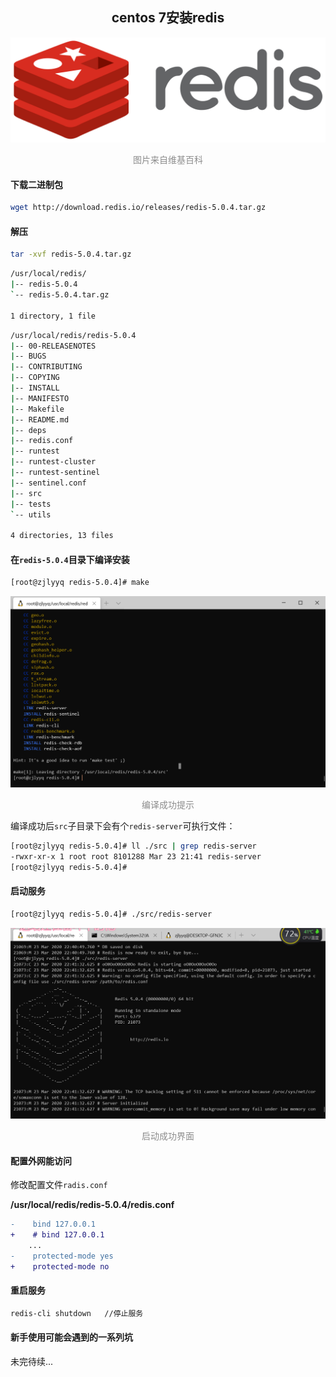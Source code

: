 <div style="text-align:center;">
    <h2>
        centos 7安装redis
    </h2>
    <img src="./static/imgs/redis_page_from_wiki.png"/>
    <p style="color:rgba(0,0,0,.45);">
        图片来自维基百科
    </p>
</div>

#### 下载二进制包

```sh
wget http://download.redis.io/releases/redis-5.0.4.tar.gz
```

#### 解压 

```sh
tar -xvf redis-5.0.4.tar.gz 
```

```sh
/usr/local/redis/
|-- redis-5.0.4
`-- redis-5.0.4.tar.gz

1 directory, 1 file
```

```sh
/usr/local/redis/redis-5.0.4
|-- 00-RELEASENOTES
|-- BUGS
|-- CONTRIBUTING
|-- COPYING
|-- INSTALL
|-- MANIFESTO
|-- Makefile
|-- README.md
|-- deps
|-- redis.conf
|-- runtest
|-- runtest-cluster
|-- runtest-sentinel
|-- sentinel.conf
|-- src
|-- tests
`-- utils

4 directories, 13 files
```

#### 在`redis-5.0.4`目录下编译安装

```sh
[root@zjlyyq redis-5.0.4]# make
```

<div style="text-align:center;">
    <img src="./static/imgs/redis_make_success.png"/>
    <p style="color:rgba(0,0,0,.45);">
        编译成功提示
    </p>
</div>

编译成功后`src`子目录下会有个`redis-server`可执行文件：

```sh
[root@zjlyyq redis-5.0.4]# ll ./src | grep redis-server
-rwxr-xr-x 1 root root 8101288 Mar 23 21:41 redis-server
[root@zjlyyq redis-5.0.4]#
```

#### 启动服务

```sh
[root@zjlyyq redis-5.0.4]# ./src/redis-server
```

<div style="text-align:center;">
    <img src="./static/imgs/start_redis.png"/>
    <p style="color:rgba(0,0,0,.45);">
        启动成功界面
    </p>
</div>

#### 配置外网能访问

修改配置文件`radis.conf`

**/usr/local/redis/redis-5.0.4/redis.conf**

```diff
-    bind 127.0.0.1
+    # bind 127.0.0.1
    ...
-    protected-mode yes
+    protected-mode no
```

#### 重启服务

```sh
redis-cli shutdown   //停止服务
```

#### 新手使用可能会遇到的一系列坑

未完待续...